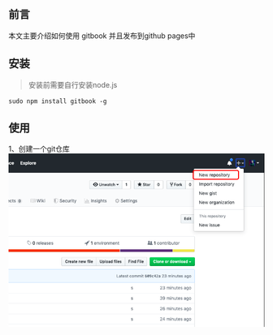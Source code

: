 ## 前言
本文主要介绍如何使用 gitbook 并且发布到github pages中

## 安装
> 安装前需要自行安装node.js

```
sudo npm install gitbook -g
```

## 使用
1、创建一个git仓库
![](./image/QQ20190528-152726.png)

